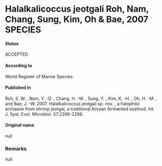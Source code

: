 Halalkalicoccus jeotgali Roh, Nam, Chang, Sung, Kim, Oh & Bae, 2007 SPECIES
=======

#### Status
ACCEPTED

#### According to
World Register of Marine Species

#### Published in
Roh, S. W. , Nam, Y. -D. , Chang, H. -W. , Sung, Y. , Kim, K. -H. , Oh, H. -M. , and Bae, J. -W. 2007. Halalkalicoccus jeotgali sp. nov. , a halophilic archaeon from shrimp jeotgal, a traditional Korean fermented seafood. Int. J. Syst. Evol. Microbiol. 57:2296-2298.

#### Original name
null

### Remarks
null